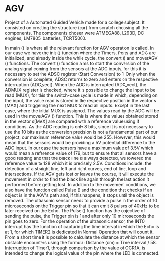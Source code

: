 # AGV

Project of a Automated Guided Vehicle made for a college subject.
It consisted on creating the structure (car) from scratch choosing all the components. The components chosen were ATMEGA88, L293D, DC engines, LM7805, batteries, TCRT5000.

In main () is where all the relevant function for AGV operation is called. In our case we have the init () function where the Timers, Ports and ADC are initialized, and already inside the while cycle, the convert () and moverAGV () functions.
The convert () function aims to start the conversion of the analog signal coming from the sensors at the ADC inputs, for this it is necessary to set the ADSC register (Start Conversion) to 1. Only when the conversion is complete, ADSC returns to zero and enters on the respective interruption (ADC_vect).
When the ADC is interrupted (ADC_vect), the ADMUX register is checked, where it is possible to change the input to be read (MUX), for this the switch-case cycle is made in which, depending on the input, the value read is stored in the respective position in the vector s [MAX] and triggering the next MUX to read all inputs. Except in the last case, where the initial MUX is assigned.
The values read by the ADC will be used in the moverAGV () function. This is where the values ​​obtained stored in the vector s[MAX] are compared with a reference value using if conditions. As the ADC reading is only 8 bits, since it is not necessary to use the 10 bits as the conversion precision is not a fundamental part of our project, our maximum reference value would be 255. However, this would mean that the sensors would be providing a 5V potential difference to the ADC input. In our case the sensors have a maximum value of 3.5V which would mean a reference value of 179, but to ensure that all sensors have a good reading and that the black line is always detected, we lowered the reference value to 128 which it is precisely 2.5V. Conditions include: the detection of a straight line, left and right curves, end of line, loop and intersections. If the AGV gets lost or leaves the course, it will execute the movement in order to find the black line again through the last action it performed before getting lost. In addition to the movement conditions, we also have the function called Pulse () and the condition that checks if an object is in the AGV's path and, if this happens, it stops until the object is removed.
The ultrasonic sensor needs to provide a pulse in the order of 10 microseconds on the Trigger pin so that it can emit 8 pulses of 40kHz to be later received on the Echo. The Pulse () function has the objective of sending the pulse, the Trigger pin is 1 and after only 10 microseconds the pin goes to zero.
For the operation of the ultrasonic sensor, the INT0 interrupt has the function of capturing the time interval in which the Echo is at 1, for which TIMER2 is dedicated in Normal Operation that will count it. From a short time it is possible to calculate the distance at which the sensor obstacle encounters using the formula: Distance (cm) = Time interval / 58.
Interruption of Timer1, through comparison by the value of OCR1A, is intended to change the logical value of the pin where the LED is connected.


